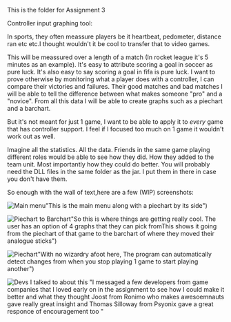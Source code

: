 This is the folder for Assignment 3

Controller input graphing tool:

In sports, they often meassure players be it heartbeat, pedometer, distance ran etc etc.I thought wouldn't it be cool to transfer that to video games. 

This will be meassured over a length of a match (In rocket league it's 5 minutes as an example).
It's easy to attribute scoring a goal in soccer as pure luck. It's also easy to say scoring a goal in fifa is pure luck. 
I want to prove otherwise by monitoring what a player does with a controller, I can compare their victories and failures. Their good matches and bad matches
I will be able to tell the difference between what makes someone "pro" and a "novice". From all this data I will be able to create graphs such as a piechart and a barchart.

But it's not meant for just 1 game, I want to be able to apply it to *every* game that has controller support. I feel if I focused too much on 1 game it wouldn't work out as well.

Imagine all the statistics. All the data. Friends in the same game playing different roles would be able to see how they did. How they added to the team unit.
Most importantly how they could do better.
You will probably need the DLL files in the same folder as the jar. I put them in there in case you don't have them.

So enough with the wall of text,here are a few (WIP) screenshots:

![Main menu](http://i.imgur.com/JaW812O.gif)"This is the main menu along with a piechart by its side")

![Piechart to Barchart](http://i.imgur.com/ufSiKif.gif )"So this is where things are getting really cool. The user has an option of 4 graphs that they can pick fromThis shows it going from the piechart of that game to the barchart of where they moved their analogue sticks")

![Piechart](http://i.imgur.com/Qo8SRbm.gif)"With no wizardry afoot here, The program can automatically detect changes from when you stop playing 1 game to start playing another")

![Devs I talked to about this](http://i.imgur.com/adK48S6.png) "I messaged a few developers from game companies that I loved early on in the assignment to see how I could make it better and what they thought Joost from Ronimo who makes awesoemnauts gave really great insight and Thomas Silloway from Psyonix gave a great responce of encouragement too "
